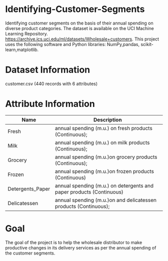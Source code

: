 # Identifying-Customer-Segments
Identifying customer segments on the basis of their annual spending on diverse product categories. The dataset is available on the UCI Machine Learning Repository. https://archive.ics.uci.edu/ml/datasets/Wholesale+customers. 
This project uses the following software and Python libraries: NumPy,pandas, scikit-learn,matplotlib.

# Dataset Information
customer.csv (440 records with 6 attributes)

# Attribute Information

Name | Description
-----|-------------
Fresh|annual spending (m.u.) on fresh products (Continuous);
Milk|annual spending (m.u.) on milk products (Continuous);
Grocery|annual spending (m.u.)on grocery products (Continuous);
Frozen|annual spending (m.u.)on frozen products (Continuous)
Detergents_Paper|annual spending (m.u.) on detergents and paper products (Continuous)
Delicatessen|annual spending (m.u.)on and delicatessen products (Continuous);

# Goal
The goal of the project is to help the wholesale distributor to make productive changes in its delivery services as per the annual spending of the customer segments.



